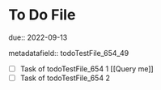 # To Do File

due:: 2022-09-13

metadatafield:: todoTestFile_654\_49

- [ ] Task of todoTestFile_654 1 [[Query me]]
- [ ] Task of todoTestFile_654 2
